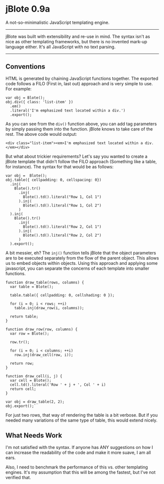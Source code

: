 # jBlote 0.9a

A not-so-minimalistic JavaScript templating engine.

-------

jBlote was built with extensibility and re-use in mind. The syntax isn't as nice as other templating frameworks, but there is no invented mark-up language either. It's all JavaScript with no text parsing.

-------

## Conventions

HTML is generated by chaining JavaScript functions together.  The exported code follows a FILO (First in, last out) approach and is very simple to use. For example:

    var obj = Blote();
    obj.div({ class: 'list-item' })
      .em()
      .literal('I'm emphasized text located within a div.')
      .export();
  
As you can see from the `div()` function above, you can add tag parameters by simply passing them into the function. jBlote knows to take care of the rest. The above code would output:

`<div class="list-item"><em>I'm emphasized text located within a div.</em></div>`

But what about trickier requirements? Let's say you wanted to create a jBlote template that didn't follow the FILO approach (Something like a table, for instance). The syntax for that would be as follows:

    var obj =  Blote();
    obj.table({ cellpadding: 0, cellspacing: 0})
      .inj(
        Blote().tr()
          .inj(
            Blote().td().literal("Row 1, Col 1")
          ).inj(
            Blote().td().literal("Row 1, Col 2")
          )
      ).inj(
        Blote().tr()
          .inj(
            Blote().td().literal("Row 2, Col 1")
          ).inj(
            Blote().td().literal("Row 2, Col 2")
          )
      ).export();
  
A bit messier, eh? The `inj()` function tells jBlote that the object parameters are to be executed separately from the flow of the parent object. This allows us to embed objects within objects. Using this approach and applying some javascript, you can separate the concerns of each template into smaller functions.

    function draw_table(rows, columns) {
      var table = Blote();
  
      table.table({ cellpadding: 0, cellshading: 0 });
      
      for (i = 0; i < rows; ++i)
        table.inj(draw_row(i, columns));
    
      return table;
    }

    function draw_row(row, columns) {
      var row = Blote();
  
      row.tr();
      
      for (i = 0; i < columns; ++i)
        row.inj(draw_cell(row, i));
   
      return row;
    }

    function draw_cell(i, j) {
      var cell = Blote();
      cell.td().literal('Row ' + j + ', Col ' + i)
      return cell;
    }

    var obj = draw_table(2, 2);
    obj.export();`

For just two rows, that way of rendering the table is a bit verbose. But if you needed many variations of the same type of table, this would extend nicely.

## What Needs Work
I'm not satisfied with the syntax. If anyone has ANY suggestions on how I can increase the readability of the code and make it more suave, I am all ears.

Also, I need to benchmark the performance of this vs. other templating engines. It's my assumption that this will be among the fastest, but I've not verified that.

